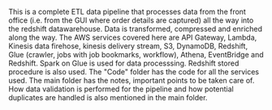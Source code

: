 This is a complete ETL data pipeline that processes data from the front office (i.e. from the GUI where order details are captured) all the way into the redshift datawarehouse. Data is transformed, compressed and enriched along the way. The AWS services covered here are API Gateway, Lambda, Kinesis data firehose, kinesis delivery stream, S3, DynamoDB, Redshift, Glue (crawler, jobs with job bookmarks, workflow), Athena, EventBridge and Redshift. Spark on Glue  is used for data processsing. Redshift stored procedure is also used. The "Code" folder has the code for all the services used. The main folder has the notes, important points to be taken care of. How data validation is performed for the pipeline and how potential duplicates are handled is also mentioned in the main folder.
